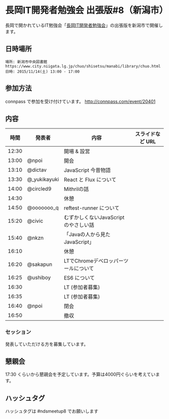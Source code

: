 長岡IT開発者勉強会 出張版#8（新潟市）
=====================================

長岡で開かれているIT勉強会「[長岡IT開発者勉強会](http://nagaoka.techtalk.jp/)」の出張版を新潟市で開催します。

## 日時場所

```
場所: 新潟市中央図書館 https://www.city.niigata.lg.jp/chuo/shisetsu/manabi/library/chuo.html
日時: 2015/11/14(土) 13:00 - 17:00
```

## 参加方法

connpass で参加を受け付けています。
http://connpass.com/event/20401

## 内容

| 時間  | 発表者      | 内容                                 | スライドなど URL |
|-------|-------------|--------------------------------------|------------------|
| 12:30 |             | 開場 & 設営                          |                  |
| 13:00 | @npoi       | 開会                                 |                  |
| 13:10 | @dictav     | JavaScript 今昔物語                  |                  |
| 13:30 | @_yukikayuki| React と Flux について               |                  |
| 14:00 | @circled9   | Mithrilの話                          |                  |
| 14:30 |             | 休憩                                 |                  |
| 14:50 | @ooooooo_q  | reftest-runner について              |                  |
| 15:20 | @civic      | むずかしくないJavaScriptのやさしい話 |                  |
| 15:40 | @nkzn       | 「Javaの人から見たJavaScript」       |                  |
| 16:10 |             | 休憩                                 |                  |
| 16:20 | @sakapun    | LTでChromeデベロッパーツールについて |                  |
| 16:25 | @ushiboy    | ES6 について                         |                  |
| 16:30 |             | LT (参加者募集)                      |                  |
| 16:35 |             | LT (参加者募集)                      |                  |
| 16:40 | @npoi       | 閉会                                 |                  |
| 16:50 |             | 撤収                                 |                  |

### セッション

発表していただける方を募集しています。

## 懇親会

17:30 くらいから懇親会を予定しています。予算は4000円ぐらいを考えています。

## ハッシュタグ

ハッシュタグは #ndsmeetup8 でお願いします
